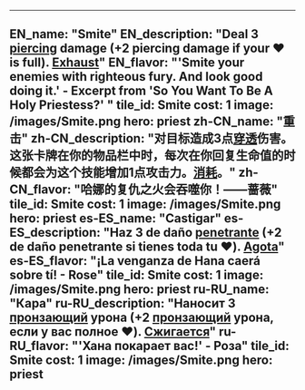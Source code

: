 ---

EN_name: "Smite"
EN_description: "Deal 3 <u>piercing</u> damage (+2 piercing damage if your ❤️ is full). <u>Exhaust</u>"
EN_flavor: "'Smite your enemies with righteous fury. And look good doing it.' - Excerpt from 'So You Want To Be A Holy Priestess?' "
tile_id: Smite
cost: 1
image: /images/Smite.png
hero: priest
zh-CN_name: "重击"
zh-CN_description: "对目标造成3点<u>穿透</u>伤害。这张卡牌在你的物品栏中时，每次在你回复生命值的时候都会为这个技能增加1点攻击力。<u>消耗</u>。"
zh-CN_flavor: "哈娜的复仇之火会吞噬你！——蔷薇"
tile_id: Smite
cost: 1
image: /images/Smite.png
hero: priest
es-ES_name: "Castigar"
es-ES_description: "Haz 3 de daño <u>penetrante</u> (+2 de daño penetrante si tienes toda tu ❤️). <u>Agota</u>"
es-ES_flavor: "¡La venganza de Hana caerá sobre tí! - Rose"
tile_id: Smite
cost: 1
image: /images/Smite.png
hero: priest
ru-RU_name: "Кара"
ru-RU_description: "Наносит 3 <u>пронзающий</u> урона (+2 <u>пронзающий</u> урона, если у вас полное ❤️). <u>Сжигается</u>"
ru-RU_flavor: "'Хана покарает вас!' - Роза"
tile_id: Smite
cost: 1
image: /images/Smite.png
hero: priest
---